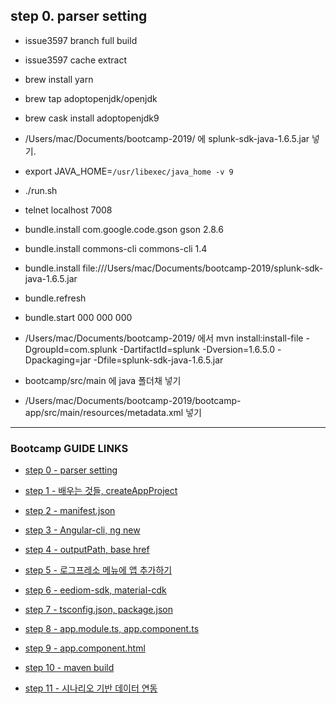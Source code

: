 ## step 0. parser setting

- issue3597 branch full build
- issue3597 cache extract
- brew install yarn
- brew tap adoptopenjdk/openjdk
- brew cask install adoptopenjdk9
- /Users/mac/Documents/bootcamp-2019/ 에 splunk-sdk-java-1.6.5.jar 넣기.
- export JAVA_HOME=`/usr/libexec/java_home -v 9`
- ./run.sh
- telnet localhost 7008
- bundle.install com.google.code.gson gson 2.8.6
- bundle.install commons-cli commons-cli 1.4
- bundle.install file:///Users/mac/Documents/bootcamp-2019/splunk-sdk-java-1.6.5.jar
- bundle.refresh
- bundle.start 000 000 000

- /Users/mac/Documents/bootcamp-2019/ 에서 mvn install:install-file -DgroupId=com.splunk -DartifactId=splunk -Dversion=1.6.5.0 -Dpackaging=jar -Dfile=splunk-sdk-java-1.6.5.jar
- bootcamp/src/main 에 java 폴더채 넣기
- /Users/mac/Documents/bootcamp-2019/bootcamp-app/src/main/resources/metadata.xml 넣기


---
### Bootcamp GUIDE LINKS
* [step 0 - parser setting](step0.md)
	
* [step 1 - 배우는 것들, createAppProject](step1.md)

* [step 2 - manifest.json](step2.md)

* [step 3 - Angular-cli, ng new](step3.md)

* [step 4 - outputPath, base href](step4.md)

* [step 5 - 로그프레소 메뉴에 앱 추가하기](step5.md)

* [step 6 - eediom-sdk, material-cdk](step6.md)

* [step 7 - tsconfig.json, package.json](step7.md)

* [step 8 - app.module.ts, app.component.ts](step8.md)

* [step 9 - app.component.html](step9.md)

* [step 10 - maven build](step10.md)

* [step 11 - 시나리오 기반 데이터 연동](step11.md)
